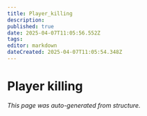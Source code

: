 ```yaml
---
title: Player_killing
description: 
published: true
date: 2025-04-07T11:05:56.552Z
tags: 
editor: markdown
dateCreated: 2025-04-07T11:05:54.348Z
---
```


# Player killing

*This page was auto-generated from structure.*